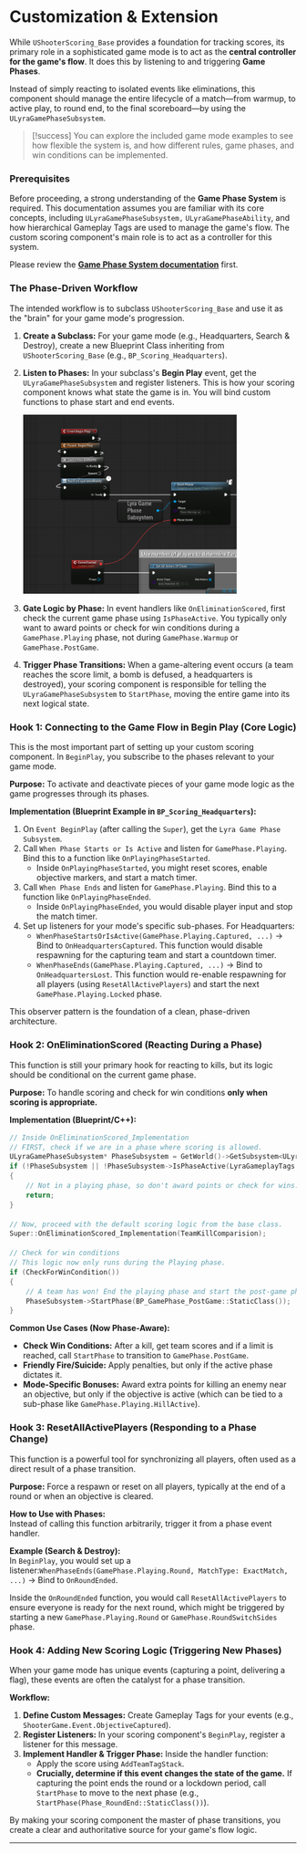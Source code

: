 # Customization & Extension

While `UShooterScoring_Base` provides a foundation for tracking scores, its primary role in a sophisticated game mode is to act as the **central controller for the game's flow**. It does this by listening to and triggering **Game Phases**.

Instead of simply reacting to isolated events like eliminations, this component should manage the entire lifecycle of a match—from warmup, to active play, to round end, to the final scoreboard—by using the `ULyraGamePhaseSubsystem`.

> [!success]
> You can explore the included game mode examples to see how flexible the system is, and how different rules, game phases, and win conditions can be implemented.

### Prerequisites

Before proceeding, a strong understanding of the **Game Phase System** is required. This documentation assumes you are familiar with its core concepts, including `ULyraGamePhaseSubsystem,` `ULyraGamePhaseAbility`, and how hierarchical Gameplay Tags are used to manage the game's flow. The custom scoring component's main role is to act as a controller for this system.

Please review the [**Game Phase System documentation**](../../../base-lyra-modified/game-phase-system/) first.

### The Phase-Driven Workflow

The intended workflow is to subclass `UShooterScoring_Base` and use it as the "brain" for your game mode's progression.

1. **Create a Subclass:** For your game mode (e.g., Headquarters, Search & Destroy), create a new Blueprint Class inheriting from `UShooterScoring_Base` (e.g., `BP_Scoring_Headquarters`).
2.  **Listen to Phases:** In your subclass's **Begin Play** event, get the `ULyraGamePhaseSubsystem` and register listeners. This is how your scoring component knows what state the game is in. You will bind custom functions to phase start and end events.

    <img src=".gitbook/assets/image (181).png" alt="" width="375" title="">
3. **Gate Logic by Phase:** In event handlers like `OnEliminationScored`, first check the current game phase using `IsPhaseActive`. You typically only want to award points or check for win conditions during a `GamePhase.Playing` phase, not during `GamePhase.Warmup` or `GamePhase.PostGame`.
4. **Trigger Phase Transitions:** When a game-altering event occurs (a team reaches the score limit, a bomb is defused, a headquarters is destroyed), your scoring component is responsible for telling the `ULyraGamePhaseSubsystem` to `StartPhase`, moving the entire game into its next logical state.

### Hook 1: Connecting to the Game Flow in Begin Play (Core Logic)

This is the most important part of setting up your custom scoring component. In `BeginPlay`, you subscribe to the phases relevant to your game mode.

**Purpose:** To activate and deactivate pieces of your game mode logic as the game progresses through its phases.

**Implementation (Blueprint Example in `BP_Scoring_Headquarters`):**

1. On `Event BeginPlay` (after calling the `Super`), get the `Lyra Game Phase Subsystem`.
2. Call `When Phase Starts or Is Active` and listen for `GamePhase.Playing`. Bind this to a function like `OnPlayingPhaseStarted`.
   * Inside `OnPlayingPhaseStarted`, you might reset scores, enable objective markers, and start a match timer.
3. Call `When Phase Ends` and listen for `GamePhase.Playing`. Bind this to a function like `OnPlayingPhaseEnded`.
   * Inside `OnPlayingPhaseEnded`, you would disable player input and stop the match timer.
4. Set up listeners for your mode's specific sub-phases. For Headquarters:
   * `WhenPhaseStartsOrIsActive(GamePhase.Playing.Captured, ...)` -> Bind to `OnHeadquartersCaptured`. This function would disable respawning for the capturing team and start a countdown timer.
   * `WhenPhaseEnds(GamePhase.Playing.Captured, ...)` -> Bind to `OnHeadquartersLost`. This function would re-enable respawning for all players (using `ResetAllActivePlayers`) and start the next `GamePhase.Playing.Locked` phase.

This observer pattern is the foundation of a clean, phase-driven architecture.

### Hook 2: OnEliminationScored (Reacting During a Phase)

This function is still your primary hook for reacting to kills, but its logic should be conditional on the current game phase.

**Purpose:** To handle scoring and check for win conditions **only when scoring is appropriate.**

**Implementation (Blueprint/C++):**

```cpp
// Inside OnEliminationScored_Implementation
// FIRST, check if we are in a phase where scoring is allowed.
ULyraGamePhaseSubsystem* PhaseSubsystem = GetWorld()->GetSubsystem<ULyraGamePhaseSubsystem>();
if (!PhaseSubsystem || !PhaseSubsystem->IsPhaseActive(LyraGameplayTags::GamePhase_Playing))
{
    // Not in a playing phase, so don't award points or check for wins.
    return;
}

// Now, proceed with the default scoring logic from the base class.
Super::OnEliminationScored_Implementation(TeamKillComparision);

// Check for win conditions
// This logic now only runs during the Playing phase.
if (CheckForWinCondition())
{
    // A team has won! End the playing phase and start the post-game phase.
    PhaseSubsystem->StartPhase(BP_GamePhase_PostGame::StaticClass());
}
```

**Common Use Cases (Now Phase-Aware):**

* **Check Win Conditions:** After a kill, get team scores and if a limit is reached, call `StartPhase` to transition to `GamePhase.PostGame`.
* **Friendly Fire/Suicide:** Apply penalties, but only if the active phase dictates it.
* **Mode-Specific Bonuses:** Award extra points for killing an enemy near an objective, but only if the objective is active (which can be tied to a sub-phase like `GamePhase.Playing.HillActive`).

### Hook 3: ResetAllActivePlayers (Responding to a Phase Change)

This function is a powerful tool for synchronizing all players, often used as a direct result of a phase transition.

**Purpose:** Force a respawn or reset on all players, typically at the end of a round or when an objective is cleared.

**How to Use with Phases:**\
Instead of calling this function arbitrarily, trigger it from a phase event handler.

**Example (Search & Destroy):**\
In `BeginPlay`, you would set up a listener:`WhenPhaseEnds(GamePhase.Playing.Round, MatchType: ExactMatch, ...)` -> Bind to `OnRoundEnded`.

Inside the `OnRoundEnded` function, you would call `ResetAllActivePlayers` to ensure everyone is ready for the next round, which might be triggered by starting a new `GamePhase.Playing.Round` or `GamePhase.RoundSwitchSides` phase.

### Hook 4: Adding New Scoring Logic (Triggering New Phases)

When your game mode has unique events (capturing a point, delivering a flag), these events are often the catalyst for a phase transition.

**Workflow:**

1. **Define Custom Messages:** Create Gameplay Tags for your events (e.g., `ShooterGame.Event.ObjectiveCaptured`).
2. **Register Listeners:** In your scoring component's `BeginPlay`, register a listener for this message.
3. **Implement Handler & Trigger Phase:** Inside the handler function:
   * Apply the score using `AddTeamTagStack`.
   * **Crucially, determine if this event changes the state of the game.** If capturing the point ends the round or a lockdown period, call `StartPhase` to move to the next phase (e.g., `StartPhase(Phase_RoundEnd::StaticClass())`).

By making your scoring component the master of phase transitions, you create a clear and authoritative source for your game's flow logic.

***
